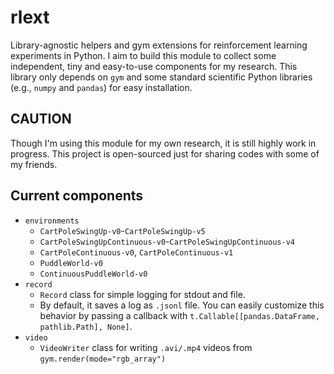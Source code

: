 # rlext
Library-agnostic helpers and gym extensions for reinforcement learning experiments in Python.
I aim to build this module to collect some independent, tiny and easy-to-use components for my research.
This library only depends on `gym` and some standard scientific Python libraries
(e.g., `numpy` and `pandas`) for easy installation.

## CAUTION
Though I'm using this module for my own research, it is still highly work in progress.
This project is open-sourced just for sharing codes with some of my friends.

## Current components
- `environments`
  - `CartPoleSwingUp-v0`-`CartPoleSwingUp-v5`
  - `CartPoleSwingUpContinuous-v0`-`CartPoleSwingUpContinuous-v4`
  - `CartPoleContinuous-v0`, `CartPoleContinuous-v1`
  - `PuddleWorld-v0`
  - `ContinuousPuddleWorld-v0`
- `record`
  - `Record` class for simple logging for stdout and file.
  - By default, it saves a log as `.jsonl` file. You can easily customize this behavior by passing a callback with `t.Callable[[pandas.DataFrame, pathlib.Path], None]`.
- `video`
  - `VideoWriter` class for writing `.avi/.mp4` videos from `gym.render(mode="rgb_array")`

